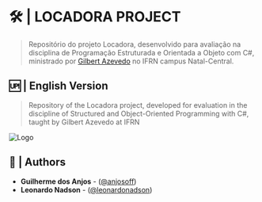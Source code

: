 # 🛠 | LOCADORA PROJECT
> Repositório do projeto Locadora, desenvolvido para avaliação na disciplina de Programação Estruturada e Orientada a Objeto com C#, ministrado por [Gilbert Azevedo]([https://github.com/Gilbert-Silva]) no IFRN campus Natal-Central.

## 🆙 | English Version
> Repository of the Locadora project, developed for evaluation in the discipline of Structured and Object-Oriented Programming with C#, taught by Gilbert Azevedo at IFRN


![Logo](https://imgur.com/UkMfQ9m.png)



## 🚀 | Authors
>
- **Guilherme dos Anjos** - ([@anjosoff]((https://github.com/anjosoff)))
- **Leonardo Nadson** - ([@leonardonadson](https://github.com/leonardonadson))
